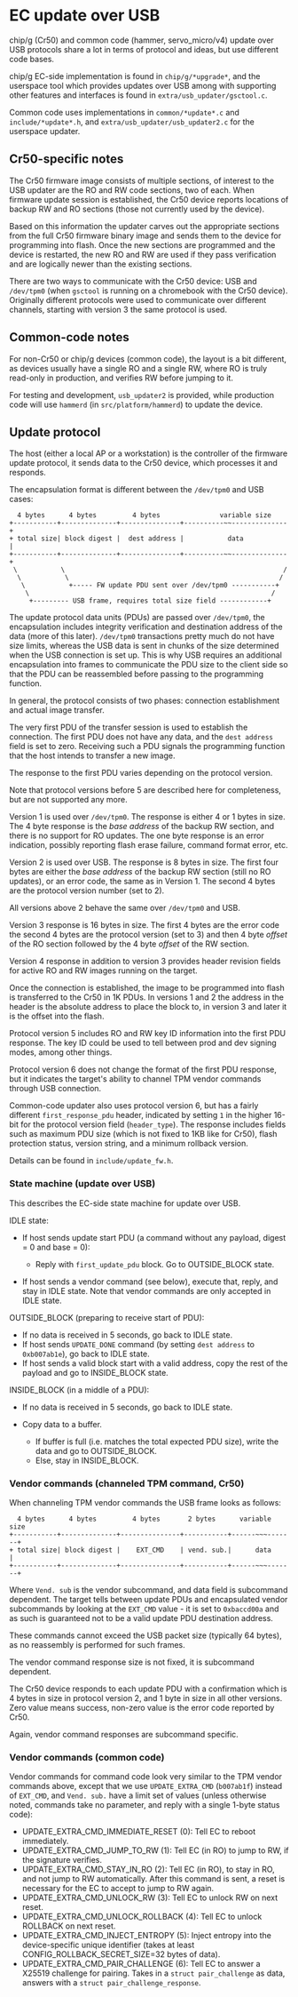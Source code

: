 EC update over USB
==================

chip/g (Cr50) and common code (hammer, servo_micro/v4) update over USB protocols
share a lot in terms of protocol and ideas, but use different code bases.

chip/g EC-side implementation is found in `chip/g/*upgrade*`, and the
userspace tool which provides updates over USB among with supporting other
features and interfaces is found in `extra/usb_updater/gsctool.c`.

Common code uses implementations in `common/*update*.c` and
`include/*update*.h`, and `extra/usb_updater/usb_updater2.c` for the userspace
updater.

Cr50-specific notes
-------------------

The Cr50 firmware image consists of multiple sections, of interest to the
USB updater are the RO and RW code sections, two of each. When firmware update
session is established, the Cr50 device reports locations of backup RW and RO
sections (those not currently used by the device).

Based on this information the updater carves out the appropriate sections from
the full Cr50 firmware binary image and sends them to the device for
programming into flash. Once the new sections are programmed and the device
is restarted, the new RO and RW are used if they pass verification and are
logically newer than the existing sections.

There are two ways to communicate with the Cr50 device: USB and `/dev/tpm0`
(when `gsctool` is running on a chromebook with the Cr50 device). Originally
different protocols were used to communicate over different channels,
starting with version 3 the same protocol is used.

Common-code notes
-----------------

For non-Cr50 or chip/g devices (common code), the layout is a bit different,
as devices usually have a single RO and a single RW, where RO is truly read-only
in production, and verifies RW before jumping to it.

For testing and development, `usb_updater2` is provided, while production code
will use `hammerd` (in `src/platform/hammerd`) to update the device.

Update protocol
---------------

The host (either a local AP or a workstation) is the controller of the firmware
update protocol, it sends data to the Cr50 device, which processes it and
responds.

The encapsulation format is different between the `/dev/tpm0` and USB cases:

      4 bytes      4 bytes         4 bytes               variable size
    +-----------+--------------+---------------+----------~~--------------+
    + total size| block digest |  dest address |           data           |
    +-----------+--------------+---------------+----------~~--------------+
     \           \                                                       /
      \           \                                                     /
       \           +----- FW update PDU sent over /dev/tpm0 -----------+
        \                                                             /
         +--------- USB frame, requires total size field ------------+

The update protocol data units (PDUs) are passed over `/dev/tpm0`, the
encapsulation includes integrity verification and destination address of
the data (more of this later). `/dev/tpm0` transactions pretty much do not
have size limits, whereas the USB data is sent in chunks of the size
determined when the USB connection is set up. This is why USB requires an
additional encapsulation into frames to communicate the PDU size to the
client side so that the PDU can be reassembled before passing to the
programming function.

In general, the protocol consists of two phases: connection establishment
and actual image transfer.

The very first PDU of the transfer session is used to establish the
connection. The first PDU does not have any data, and the `dest address`
field is set to zero. Receiving such a PDU signals the programming function
that the host intends to transfer a new image.

The response to the first PDU varies depending on the protocol version.

Note that protocol versions before 5 are described here for completeness,
but are not supported any more.

Version 1 is used over `/dev/tpm0`. The response is either 4 or 1 bytes in
size. The 4 byte response is the *base address* of the backup RW section,
and there is no support for RO updates. The one byte response is an error
indication, possibly reporting flash erase failure, command format error, etc.

Version 2 is used over USB. The response is 8 bytes in size. The first four
bytes are either the *base address* of the backup RW section (still no RO
updates), or an error code, the same as in Version 1. The second 4 bytes
are the protocol version number (set to 2).

All versions above 2 behave the same over `/dev/tpm0` and USB.

Version 3 response is 16 bytes in size. The first 4 bytes are the error code
the second 4 bytes are the protocol version (set to 3) and then 4 byte
*offset* of the RO section followed by the 4 byte *offset* of the RW section.

Version 4 response in addition to version 3 provides header revision fields
for active RO and RW images running on the target.

Once the connection is established, the image to be programmed into flash
is transferred to the Cr50 in 1K PDUs. In versions 1 and 2 the address in
the header is the absolute address to place the block to, in version 3 and
later it is the offset into the flash.

Protocol version 5 includes RO and RW key ID information into the first PDU
response. The key ID could be used to tell between prod and dev signing
modes, among other things.

Protocol version 6 does not change the format of the first PDU response,
but it indicates the target's ability to channel TPM vendor commands
through USB connection.

Common-code updater also uses protocol version 6, but has a fairly different
`first_response_pdu` header, indicated by setting `1` in the higher 16-bit for
the protocol version field (`header_type`). The response includes fields
such as maximum PDU size (which is not fixed to 1KB like for Cr50), flash
protection status, version string, and a minimum rollback version.

Details can be found in `include/update_fw.h`.

### State machine (update over USB)

This describes the EC-side state machine for update over USB.

IDLE state:

* If host sends update start PDU (a command without any payload, digest = 0
  and base = 0):

  * Reply with `first_update_pdu` block. Go to OUTSIDE_BLOCK state.

* If host sends a vendor command (see below), execute that, reply, and stay
  in IDLE state. Note that vendor commands are only accepted in IDLE state.

OUTSIDE_BLOCK (preparing to receive start of PDU):

* If no data is received in 5 seconds, go back to IDLE state.
* If host sends `UPDATE_DONE` command (by setting `dest address` to
  `0xb007ab1e`), go back to IDLE state.
* If host sends a valid block start with a valid address, copy the rest
  of the payload and go to INSIDE_BLOCK state.

INSIDE_BLOCK (in a middle of a PDU):

* If no data is received in 5 seconds, go back to IDLE state.
* Copy data to a buffer.

  * If buffer is full (i.e. matches the total expected PDU size), write the
    data and go to OUTSIDE_BLOCK.
  * Else, stay in INSIDE_BLOCK.

### Vendor commands (channeled TPM command, Cr50)

When channeling TPM vendor commands the USB frame looks as follows:

      4 bytes      4 bytes         4 bytes       2 bytes      variable size
    +-----------+--------------+---------------+-----------+------~~~-------+
    + total size| block digest |    EXT_CMD    | vend. sub.|      data      |
    +-----------+--------------+---------------+-----------+------~~~-------+

Where `Vend. sub` is the vendor subcommand, and data field is subcommand
dependent. The target tells between update PDUs and encapsulated vendor
subcommands by looking at the `EXT_CMD` value - it is set to `0xbaccd00a` and
as such is guaranteed not to be a valid update PDU destination address.

These commands cannot exceed the USB packet size (typically 64 bytes), as
no reassembly is performed for such frames.

The vendor command response size is not fixed, it is subcommand dependent.

The Cr50 device responds to each update PDU with a confirmation which is 4
bytes in size in protocol version 2, and 1 byte in size in all other
versions. Zero value means success, non-zero value is the error code
reported by Cr50.

Again, vendor command responses are subcommand specific.

### Vendor commands (common code)

Vendor commands for command code look very similar to the TPM vendor commands
above, except that we use `UPDATE_EXTRA_CMD` (`b007ab1f`) instead of `EXT_CMD`,
and `Vend. sub.` have a limit set of values (unless otherwise noted, commands
take no parameter, and reply with a single 1-byte status code):

* UPDATE_EXTRA_CMD_IMMEDIATE_RESET (0): Tell EC to reboot immediately.
* UPDATE_EXTRA_CMD_JUMP_TO_RW (1): Tell EC (in RO) to jump to RW, if the
  signature verifies.
* UPDATE_EXTRA_CMD_STAY_IN_RO (2): Tell EC (in RO), to stay in RO, and not
  jump to RW automatically. After this command is sent, a reset is necessary
  for the EC to accept to jump to RW again.
* UPDATE_EXTRA_CMD_UNLOCK_RW (3): Tell EC to unlock RW on next reset.
* UPDATE_EXTRA_CMD_UNLOCK_ROLLBACK (4): Tell EC to unlock ROLLBACK on next reset.
* UPDATE_EXTRA_CMD_INJECT_ENTROPY (5): Inject entropy into the device-specific
  unique identifier (takes at least CONFIG_ROLLBACK_SECRET_SIZE=32 bytes of
  data).
* UPDATE_EXTRA_CMD_PAIR_CHALLENGE (6): Tell EC to answer a X25519 challenge
  for pairing. Takes in a `struct pair_challenge` as data, answers with a
  `struct pair_challenge_response`.
